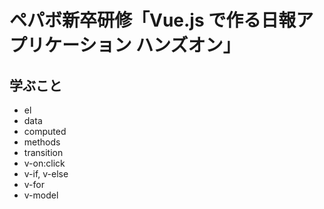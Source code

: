 # ペパボ新卒研修「Vue.js で作る日報アプリケーション ハンズオン」
## 学ぶこと
* el
* data
* computed
* methods
* transition
* v-on:click
* v-if, v-else
* v-for
* v-model
